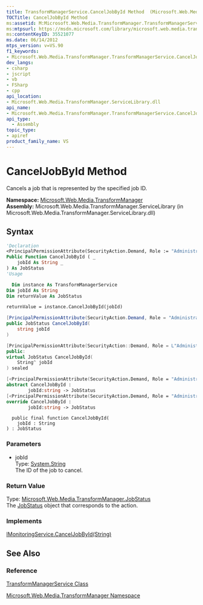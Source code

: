 ```yaml
---
title: TransformManagerService.CancelJobById Method  (Microsoft.Web.Media.TransformManager)
TOCTitle: CancelJobById Method
ms:assetid: M:Microsoft.Web.Media.TransformManager.TransformManagerService.CancelJobById(System.String)
ms:mtpsurl: https://msdn.microsoft.com/library/microsoft.web.media.transformmanager.transformmanagerservice.canceljobbyid(v=VS.90)
ms:contentKeyID: 35521077
ms.date: 06/14/2012
mtps_version: v=VS.90
f1_keywords:
- Microsoft.Web.Media.TransformManager.TransformManagerService.CancelJobById
dev_langs:
- csharp
- jscript
- vb
- FSharp
- cpp
api_location:
- Microsoft.Web.Media.TransformManager.ServiceLibrary.dll
api_name:
- Microsoft.Web.Media.TransformManager.TransformManagerService.CancelJobById
api_type:
  - Assembly
topic_type:
- apiref
product_family_name: VS
---
```


# CancelJobById Method

Cancels a job that is represented by the specified job ID.

**Namespace:**  [Microsoft.Web.Media.TransformManager](microsoft-web-media-transformmanager-namespace.md)  
**Assembly:**  Microsoft.Web.Media.TransformManager.ServiceLibrary (in Microsoft.Web.Media.TransformManager.ServiceLibrary.dll)

## Syntax

```vb
'Declaration
<PrincipalPermissionAttribute(SecurityAction.Demand, Role := "Administrators")> _
Public Function CancelJobById ( _
    jobId As String _
) As JobStatus
'Usage

  Dim instance As TransformManagerService
Dim jobId As String
Dim returnValue As JobStatus

returnValue = instance.CancelJobById(jobId)
```

```csharp
[PrincipalPermissionAttribute(SecurityAction.Demand, Role = "Administrators")]
public JobStatus CancelJobById(
    string jobId
)
```

```cpp
[PrincipalPermissionAttribute(SecurityAction::Demand, Role = L"Administrators")]
public:
virtual JobStatus CancelJobById(
    String^ jobId
) sealed
```

``` fsharp
[<PrincipalPermissionAttribute(SecurityAction.Demand, Role = "Administrators")>]
abstract CancelJobById :
        jobId:string -> JobStatus
[<PrincipalPermissionAttribute(SecurityAction.Demand, Role = "Administrators")>]
override CancelJobById :
        jobId:string -> JobStatus
```

```jscript
  public final function CancelJobById(
    jobId : String
) : JobStatus
```

### Parameters

  - jobId  
    Type: [System.String](https://msdn.microsoft.com/library/s1wwdcbf)  
    The ID of the job to cancel.  

### Return Value

Type: [Microsoft.Web.Media.TransformManager.JobStatus](jobstatus-enumeration-microsoft-web-media-transformmanager.md)  
The [JobStatus](jobstatus-enumeration-microsoft-web-media-transformmanager.md) object that corresponds to the action.  

### Implements

[IMonitoringService.CancelJobById(String)](imonitoringservice-canceljobbyid-method-microsoft-web-media-transformmanager.md)  

## See Also

### Reference

[TransformManagerService Class](transformmanagerservice-class-microsoft-web-media-transformmanager.md)

[Microsoft.Web.Media.TransformManager Namespace](microsoft-web-media-transformmanager-namespace.md)
